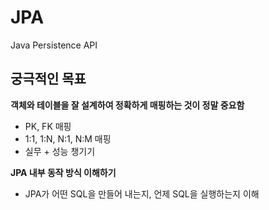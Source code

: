 # JPA
Java Persistence API   

## 궁극적인 목표
__객체와 테이블을 잘 설계하여 정확하게 매핑하는 것이 정말 중요함__
  - PK, FK 매핑
  - 1:1, 1:N, N:1, N:M 매핑
  - 실무 + 성능 챙기기

__JPA 내부 동작 방식 이해하기__
  - JPA가 어떤 SQL을 만들어 내는지, 언제 SQL을 실행하는지 이해
